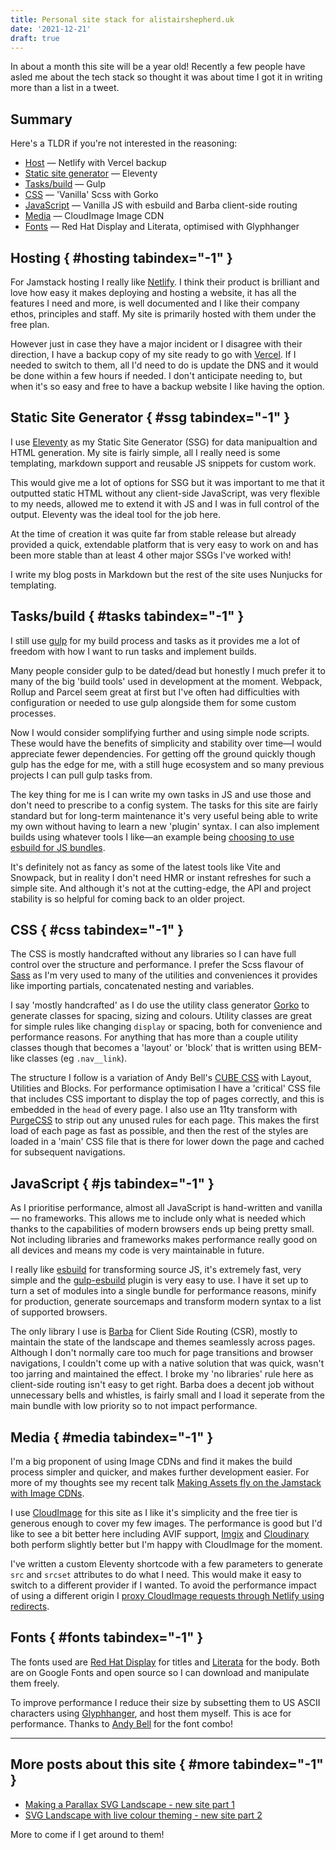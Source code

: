 ```yaml
---
title: Personal site stack for alistairshepherd.uk
date: '2021-12-21'
draft: true
---
```


In about a month this site will be a year old! Recently a few people have asled me about the tech stack so thought it was about time I got it in writing more than a list in a tweet.

## Summary

Here's a TLDR if you're not interested in the reasoning:

- [Host](#hosting) &mdash; Netlify with Vercel backup
- [Static site generator](#ssg) &mdash; Eleventy
- [Tasks/build](#tasks) &mdash; Gulp
- [CSS](#css) &mdash; 'Vanilla' Scss with Gorko
- [JavaScript](#js) &mdash; Vanilla JS with esbuild and Barba client-side routing
- [Media](#media) &mdash; CloudImage Image CDN
- [Fonts](#fonts) &mdash; Red Hat Display and Literata, optimised with Glyphhanger

## Hosting { #hosting tabindex="-1" }

For Jamstack hosting I really like [Netlify](https://www.netlify.com/). I think their product is brilliant and love how easy it makes deploying and hosting a website, it has all the features I need and more, is well documented and I like their company ethos, principles and staff. My site is primarily hosted with them under the free plan.

However just in case they have a major incident or I disagree with their direction, I have a backup copy of my site ready to go with [Vercel](https://vercel.com/). If I needed to switch to them, all I'd need to do is update the DNS and it would be done within a few hours if needed. I don't anticipate needing to, but when it's so easy and free to have a backup website I like having the option.

## Static Site Generator { #ssg tabindex="-1" }

I use [Eleventy](https://www.11ty.dev/) as my Static Site Generator (SSG) for data manipualtion and HTML generation. My site is fairly simple, all I really need is some templating, markdown support and reusable JS snippets for custom work.

This would give me a lot of options for SSG but it was important to me that it outputted static HTML without any client-side JavaScript, was very flexible to my needs, allowed me to extend it with JS and I was in full control of the output. Eleventy was the ideal tool for the job here.

At the time of creation it was quite far from stable release but already provided a quick, extendable platform that is very easy to work on and has been more stable than at least 4 other major SSGs I've worked with!

I write my blog posts in Markdown but the rest of the site uses Nunjucks for templating.

## Tasks/build { #tasks tabindex="-1" }

I still use [gulp](https://gulpjs.com/) for my build process and tasks as it provides me a lot of freedom with how I want to run tasks and implement builds.

Many people consider gulp to be dated/dead but honestly I much prefer it to many of the big 'build tools' used in development at the moment. Webpack, Rollup and Parcel seem great at first but I've often had difficulties with configuration or needed to use gulp alongside them for some custom processes.

Now I would consider somplifying further and using simple node scripts. These would have the benefits of simplicity and stability over time&mdash;I would appreciate fewer dependencies. For getting off the ground quickly though gulp has the edge for me, with a still huge ecosystem and so many previous projects I can pull gulp tasks from.

The key thing for me is I can write my own tasks in JS and use those and don't need to prescribe to a config system. The tasks for this site are fairly standard but for long-term maintenance it's very useful being able to write my own without having to learn a new 'plugin' syntax. I can also implement builds using whatever tools I like&mdash;an example being [choosing to use esbuild for JS bundles](#js).

It's definitely not as fancy as some of the latest tools like Vite and Snowpack, but in reality I don't need HMR or instant refreshes for such a simple site. And although it's not at the cutting-edge, the API and project stability is so helpful for coming back to an older project.

## CSS { #css tabindex="-1" }

The CSS is mostly handcrafted without any libraries so I can have full control over the structure and performance. I prefer the Scss flavour of [Sass](https://sass-lang.com/) as I'm very used to many of the utilities and conveniences it provides like importing partials, concatenated nesting and variables.

I say 'mostly handcrafted' as I do use the utility class generator [Gorko](https://github.com/hankchizljaw/gorko) to generate classes for spacing, sizing and colours. Utility classes are great for simple rules like changing `display` or spacing, both for convenience and performance reasons. For anything that has more than a couple utility classes though that becomes a 'layout' or 'block' that is written using BEM-like classes (eg `.nav__link`).

The structure I follow is a variation of Andy Bell's [CUBE CSS](https://cube.fyi/) with Layout, Utilities and Blocks. For performance optimisation I have a 'critical' CSS file that includes CSS important to display the top of pages correctly, and this is embedded in the `head` of every page. I also use an 11ty transform with [PurgeCSS](https://github.com/FullHuman/purgecss) to strip out any unused rules for each page. This makes the first load of each page as fast as possible, and then the rest of the styles are loaded in a 'main' CSS file that is there for lower down the page and cached for subsequent navigations.

## JavaScript { #js tabindex="-1" }

As I prioritise performance, almost all JavaScript is hand-written and vanilla &mdash; no frameworks. This allows me to include only what is needed which thanks to the capabilities of modern browsers ends up being pretty small. Not including libraries and frameworks makes performance really good on all devices and means my code is very maintainable in future.

I really like [esbuild](https://github.com/evanw/esbuild) for transforming source JS, it's extremely fast, very simple and the [gulp-esbuild](https://github.com/ym-project/gulp-esbuild) plugin is very easy to use. I have it set up to turn a set of modules into a single bundle for performance reasons, minify for production, generate sourcemaps and transform modern syntax to a list of supported browsers.

The only library I use is [Barba](https://barba.js.org/) for Client Side Routing (CSR), mostly to maintain the state of the landscape and themes seamlessly across pages. Although I don't normally care too much for page transitions and browser navigations, I couldn't come up with a native solution that was quick, wasn't too jarring and maintained the effect. I broke my 'no libraries' rule here as client-side routing isn't easy to get right. Barba does a decent job without unnecessary bells and whistles, is fairly small and I load it seperate from the main bundle with low priority so to not impact performance.

## Media { #media tabindex="-1" }

I'm a big proponent of using Image CDNs and find it makes the build process simpler and quicker, and makes further development easier. For more of my thoughts see my recent talk [Making Assets fly on the Jamstack with Image CDNs](/speaking/jamstack-imagecdns/).

I use [CloudImage](https://www.cloudimage.io) for this site as I like it's simplicity and the free tier is generous enough to cover my few images. The performance is good but I'd like to see a bit better here including AVIF support, [Imgix](https://imgix.com/) and [Cloudinary](https://cloudinary.com/) both perform slightly better but I'm happy with CloudImage for the moment.

I've written a custom Eleventy shortcode with a few parameters to generate `src` and `srcset` attributes to do what I need. This would make it easy to switch to a different provider if I wanted. To avoid the performance impact of using a different origin I [proxy CloudImage requests through Netlify using redirects](https://github.com/Accudio/alistair-shepherd/blob/92dbe295c402e4645ee463dc3e762fddfd673420/netlify.toml#L19).

## Fonts { #fonts tabindex="-1" }

The fonts used are [Red Hat Display](https://fonts.google.com/specimen/Red+Hat+Display) for titles and [Literata](https://fonts.google.com/specimen/Literata) for the body. Both are on Google Fonts and open source so I can download and manipulate them freely.

To improve performance I reduce their size by subsetting them to US ASCII characters using [Glyphhanger](https://github.com/zachleat/glyphhanger), and host them myself. This is ace for performance. Thanks to [Andy Bell](https://twitter.com/hankchizljaw) for the font combo!

<hr class="flow-space-major gap-bot-major">

## More posts about this site { #more tabindex="-1" }

- [Making a Parallax SVG Landscape - new site part 1](/writing/parallax-svg-landscape-1/)
- [SVG Landscape with live colour theming - new site part 2](/writing/parallax-svg-landscape-2/)

More to come if I get around to them!
